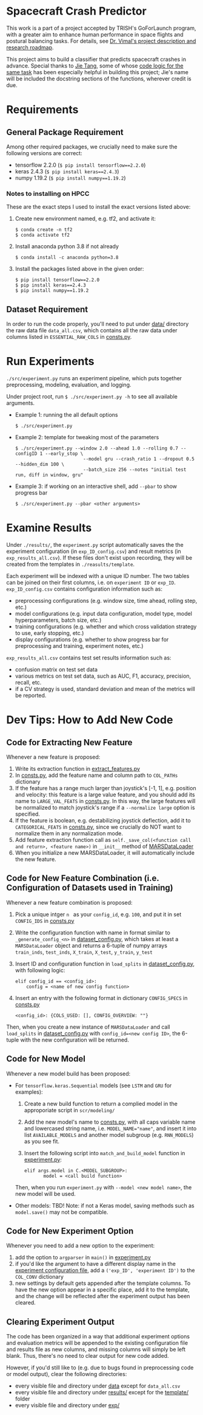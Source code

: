 # Spacecraft Crash Predictor

This work is a part of a project accepted by TRISH's GoForLaunch program, with a greater aim to enhance human performance in space flights and postural balancing tasks. For details, see [Dr. Vimal's project description and research roadmap](https://sites.google.com/view/vivekanandpandeyvimal/research_2/current-research?authuser=0#h.on5o56f1ne5m). 

This project aims to build a classifier that predicts spacecraft crashes in advance. Special thanks to [Jie Tang](https://github.com/TJmask), some of whose [code logic for the same task](https://github.com/TJmask/Space-Health-Predicting) has been especially helpful in building this project; Jie's name will be included the docstring sections of the functions, wherever credit is due. 

# Requirements

## General Package Requirement

Among other required packages, we crucially need to make sure the following versions are correct:

- tensorflow 2.2.0 (```$ pip install tensorflow==2.2.0```)
- keras 2.4.3 (```$ pip install keras==2.4.3```)
- numpy 1.19.2 (```$ pip install numpy==1.19.2```)

### Notes to installing on HPCC

These are the exact steps I used to install the exact versions listed above:

1. Create new environment named, e.g. tf2, and activate it: 

   ```
   $ conda create -n tf2
   $ conda activate tf2
   ```

2. Install anaconda python 3.8 if not already

   ```
   $ conda install -c anaconda python=3.8
   ```

3. Install the packages listed above in the given order:

   ```
   $ pip install tensorflow==2.2.0
   $ pip install keras==2.4.3
   $ pip install numpy==1.19.2
   ```

## Dataset Requirement

In order to run the code properly, you'll need to put under [data/](data/) directory the raw data file ```data_all.csv```, which contains all the raw data under columns listed in ```ESSENTIAL_RAW_COLS``` in [consts.py](src/consts.py).

# Run Experiments

```./src/experiment.py``` runs an experiment pipeline, which puts together preprocessing, modeling, evaluation, and logging. 

Under project root, run ```$ ./src/experiment.py -h``` to see all available arguments. 

- Example 1: running the all default options

  ```
  $ ./src/experiment.py
  ```

- Example 2: template for tweaking most of the parameters

  ```
  $ ./src/experiment.py --window 2.0 --ahead 1.0 --rolling 0.7 --configID 1 --early_stop \
  						   --model gru --crash_ratio 1 --dropout 0.5 --hidden_dim 100 \
  						   --batch_size 256 --notes "initial test run, diff in window, gru"
  ```

- Example 3: if working on an interactive shell, add ```--pbar``` to show progress bar

  ```
  $ ./src/experiment.py --pbar <other arguments>
  ```

# Examine Results

Under ```./results/```, the ```experiment.py``` script automatically saves the the experiment configuration (in ```exp_ID_config.csv```) and result metrics (in ```exp_results_all.csv```). If these files don't exist upon recording, they will be created from the templates in ```./reasults/template```. 

Each experiment will be indexed with a unique ID number. The two tables can be joined on their first columns, i.e. on ```experiment ID``` or ```exp_ID```. ```exp_ID_config.csv``` contains configuration information such as:

- preprocessing configurations (e.g. window size, time ahead, rolling step, etc.)
- model configurations (e.g. input data configuration, model type, model hyperparameters, batch size, etc.)
- training configurations (e.g. whether and which cross validation strategy to use, early stopping, etc.)
- display configurations (e.g. whether to show progress bar for preprocessing and training, experiment notes, etc.)

```exp_results_all.csv``` contains test set results information such as:

- confusion matrix on test set data
- various metrics on test set data, such as AUC, F1, accuracy, precision, recall, etc.
- if a CV strategy is used, standard deviation and mean of the metrics will be reported.

# Dev Tips: How to Add New Code

## Code for Extracting New Feature
Whenever a new feature is proposed:
1. Write its extraction function in [extract_features.py](src/processing/extract_features.py)
2. In [consts.py](src/consts.py), add the feature name and column path to ```COL_PATHs``` dictionary
3. If the feature has a range much larger than joystick's [-1, 1], e.g. position and velocity: this feature is a large value feature, and you should add its name to ```LARGE_VAL_FEATS``` in [consts.py](src/consts.py). In this way, the large features will be normalized to match joystick's range if a ```--normalize large``` option is specified.
4. If the feature is boolean, e.g. destabilizing joystick deflection, add it to ```CATEGORICAL_FEATS``` in [consts.py](src/consts.py), since we crucially do NOT want to normalize them in any normalization mode.
5. Add feature extraction function call as ```self._save_col(<function call and return>, <feature name>)``` in ```__init__``` method of [MARSDataLoader](src/processing/marsdataloader.py)
6. When you initialize a new MARSDataLoader, it will automatically include the new feature.

## Code for New Feature Combination (i.e. Configuration of Datasets used in Training)
Whenever a new feature combination is proposed:
1. Pick a unique intger ```n ``` as your ```config_id```, e.g. ```100```, and put it in set ```CONFIG_IDS``` in [consts.py](src/consts.py)

2. Write the configuration function with name in format similar to ```_generate_config_<n>``` in [dataset_config.py](src/processing/dataset_config.py), which takes at least a ```MARSDataLoader``` object and returns a 6-tuple of numpy arrays ```train_inds```, ```test_inds```, ```X_train```, ```X_test```, ```y_train```, ```y_test```

3. Insert ID and configuration function in ```load_splits``` in [dataset_config.py](src/processing/dataset_config.py), with following logic:
    ```
    elif config_id == <config_id>:
        config = <name of new config function>
    ```
    
4. Insert an entry with the following format in dictionary ```CONFIG_SPECS``` in [consts.py](src/consts.py)

    ```
    <config_id>: {COLS_USED: [], CONFIG_OVERVIEW: ""}
    ```

Then, when you create a new instance of ```MARSDataLoader``` and call ```load_splits``` in [dataset_config.py](src/processing/dataset_config.py) with ```config_id=<new config ID>```, the 6-tuple with the new configuration will be returned.

## Code for New Model 
Whenever a new model build has been proposed:

- For ```tensorflow.keras.Sequential``` models (see ```LSTM``` and ```GRU``` for examples):

  1. Create a new build function to return a complied model in the approporiate script in ```scr/modeling/```

  2. Add the new model's name to [consts.py](src/consts.py), with all caps variable name and lowercased string name, i.e. ```MODEL_NAME="name"```, and insert it into list ```AVAILABLE_MODELS``` and another model subgroup (e.g. ```RNN_MODELS```) as you see fit.

  3. Insert the following script into ```match_and_build_model``` function in [experiment.py](src/experiment.py):

     ```
     elif args.model in C.<MODEL_SUBGROUP>:
     		model = <call build function>
     ```

  Then, when you run ```experiment.py``` with ```--model <new model name>```, the new model will be used.

- Other models: TBD! Note: if not a Keras model, saving methods such as ```model.save()``` may not be compatible. 

## Code for New Experiment Option

Whenever you need to add a new option to the experiment:

1. add the option to ```argparser``` in ```main()``` in [experiment.py](src/experiment.py)
2. if you'd like the argument to have a different display name in the [experiment configuration file](results/template/exp_ID_config.csv), add a ```('exp_ID', 'experiment ID')``` to the ```COL_CONV``` dictionary
3. new settings by default gets appended after the template columns. To have the new option appear in a specific place, add it to the template, and the change will be reflected after the experiment output has been cleared.

## Clearing Experiment Output

The code has been organized in a way that additional experiment options and evaluation metrics will be appended to the existing configuration file and results file as new columns, and missing columns will simply be left blank. Thus, there's no need to clear output for new code added.  

However, if you'd still like to (e.g. due to bugs found in preprocessing code or model output), clear the following directories:

- every visible file and directory under [data](data/) except for ```data_all.csv```
- every visible file and directory under [results/](results/) except for the [template/](results/template) folder
- every visible file and directory under [exp/](exp/)
